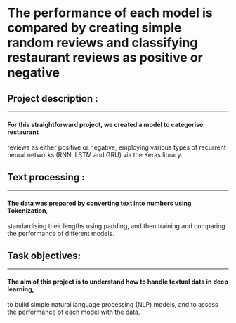 # **The performance of each model is compared by creating simple random reviews and classifying restaurant reviews as positive or negative**

## Project description :
_______________________
#### For this straightforward project, we created a model to categorise restaurant 
reviews as either positive or negative, employing various types of recurrent neural networks (RNN, LSTM and GRU) via the Keras library.

## Text processing :
___________________
#### The data was prepared by converting text into numbers using Tokenization, 
standardising their lengths using padding, and then training and comparing the performance of different models.

## Task objectives:
___________________
#### The aim of this project is to understand how to handle textual data in deep learning, 
to build simple natural language processing (NLP) models, and to assess the performance of each model with the data.

